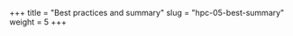 +++
title = "Best practices and summary"
slug = "hpc-05-best-summary"
weight = 5
+++

<!-- 05-best-summary.mp4 -->
